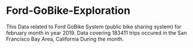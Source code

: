 # Ford-GoBike-Exploration
 This Data related to Ford GoBike System (public bike sharing system) for february month in year 2019. Data covering 183411  trips occured in the San Francisco Bay Area, California During the month.
